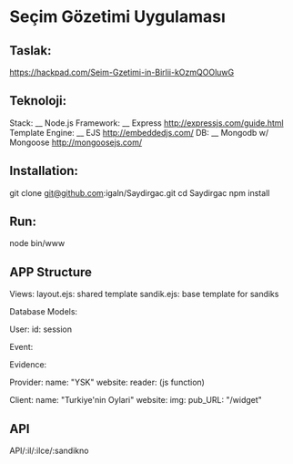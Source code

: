 # Seçim Gözetimi Uygulaması

## Taslak:

https://hackpad.com/Seim-Gzetimi-in-Birlii-kOzmQOOluwG

## Teknoloji:

Stack:                  __ Node.js
Framework:              __ Express http://expressjs.com/guide.html
Template Engine:        __ EJS http://embeddedjs.com/
DB:						__ Mongodb w/ Mongoose http://mongoosejs.com/

## Installation:

git clone git@github.com:igaln/Saydirgac.git
cd Saydirgac
npm install

## Run:

node bin/www

## APP Structure

Views:
layout.ejs: shared template
sandik.ejs: base template for sandiks

Database Models:

User:
    id: session

<!-- Secim -->
Event:

<!-- Tutanak -->
Evidence:

<!-- Karşılşatırma için -->
Provider:
  name: "YSK"
  website:
  reader: (js function)

<!-- Yayın için -->
Client:
  name: "Turkiye'nin Oylari"
  website:
  img:
  pub_URL: "/widget"

## API

API/:il/:ilce/:sandikno